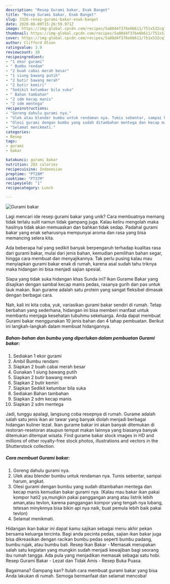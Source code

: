 ```yaml
---
description: "Resep Gurami bakar, Enak Banget"
title: "Resep Gurami bakar, Enak Banget"
slug: 3326-resep-gurami-bakar-enak-banget
date: 2020-08-09T15:26:59.971Z
image: https://img-global.cpcdn.com/recipes/5a08d4f376e6b611/751x532cq70/gurami-bakar-foto-resep-utama.jpg
thumbnail: https://img-global.cpcdn.com/recipes/5a08d4f376e6b611/751x532cq70/gurami-bakar-foto-resep-utama.jpg
cover: https://img-global.cpcdn.com/recipes/5a08d4f376e6b611/751x532cq70/gurami-bakar-foto-resep-utama.jpg
author: Clifford Olson
ratingvalue: 3.9
reviewcount: 10
recipeingredient:
- "1 ekor gurami"
- " Bumbu rendam"
- "2 buah cabai merah besar"
- "1 siung bawang putih"
- "2 butir bawang merah"
- "2 butir kemiri"
- "Sedikit ketumbar bila suka"
- " Bahan tambahan"
- "2 sdm kecap manis"
- "2 sdm mentega"
recipeinstructions:
- "Goreng dahulu gurami nya."
- "Ulek atau blender bumbu untuk rendaman nya. Tumis sebentar, sampai harum, angkat."
- "Olesi gurami dengan bumbu yang sudah ditambahan mentega dan kecap manis kemudian bakar gurami nya. (Kalau mau bakar ikan pakai kompor hati2 ya,mungkin pakai panggangan arang atau listrik lebih aman,atau tevlon, karena panggangan kompor yang tengah nya lubang, tetesan minyknnya bisa bikin api nya naik, buat pemula lebih baik pakai tevlon)"
- "Selamat menikmati."
categories:
- Resep
tags:
- gurami
- bakar

katakunci: gurami bakar 
nutrition: 203 calories
recipecuisine: Indonesian
preptime: "PT28M"
cooktime: "PT37M"
recipeyield: "1"
recipecategory: Lunch

---
```



![Gurami bakar](https://img-global.cpcdn.com/recipes/5a08d4f376e6b611/751x532cq70/gurami-bakar-foto-resep-utama.jpg)

Lagi mencari ide resep gurami bakar yang unik? Cara membuatnya memang tidak terlalu sulit namun tidak gampang juga. Kalau keliru mengolah maka hasilnya tidak akan memuaskan dan bahkan tidak sedap. Padahal gurami bakar yang enak seharusnya mempunyai aroma dan rasa yang bisa memancing selera kita.

Ada beberapa hal yang sedikit banyak berpengaruh terhadap kualitas rasa dari gurami bakar, mulai dari jenis bahan, kemudian pemilihan bahan segar, hingga cara membuat dan menyajikannya. Tak perlu pusing kalau mau menyiapkan gurami bakar enak di rumah, karena asal sudah tahu triknya maka hidangan ini bisa menjadi sajian spesial.

Siapa yang tidak suka hidangan khas Sunda ini? Ikan Gurame Bakar yang disajikan dengan sambal kecap manis pedas, rasanya gurih dan pas untuk lauk makan. Ikan gurame adalah satu protein yang sangat fleksibel dimasak dengan berbagai cara.


Nah, kali ini kita coba, yuk, variasikan gurami bakar sendiri di rumah. Tetap berbahan yang sederhana, hidangan ini bisa memberi manfaat untuk membantu menjaga kesehatan tubuhmu sekeluarga. Anda dapat membuat Gurami bakar menggunakan 10 jenis bahan dan 4 tahap pembuatan. Berikut ini langkah-langkah dalam membuat hidangannya.

<!--inarticleads1-->

##### Bahan-bahan dan bumbu yang diperlukan dalam pembuatan Gurami bakar:

1. Sediakan 1 ekor gurami
1. Ambil  Bumbu rendam:
1. Siapkan 2 buah cabai merah besar
1. Gunakan 1 siung bawang putih
1. Siapkan 2 butir bawang merah
1. Siapkan 2 butir kemiri
1. Siapkan Sedikit ketumbar bila suka
1. Sediakan  Bahan tambahan
1. Siapkan 2 sdm kecap manis
1. Siapkan 2 sdm mentega


Jadi, tunggu apalagi, langsung coba resepnya di rumah. Gurame adalah salah satu jenis ikan air tawar yang banyak diolah menjadi berbagai hidangan kuliner lezat. Ikan gurame bakar ini akan banyak ditemukan di restoran-resetoran ataupun tempat makan lainnya yang biasanya banyak ditemukan ditempat wisata. Find gurame bakar stock images in HD and millions of other royalty-free stock photos, illustrations and vectors in the Shutterstock collection. 

<!--inarticleads2-->

##### Cara membuat Gurami bakar:

1. Goreng dahulu gurami nya.
1. Ulek atau blender bumbu untuk rendaman nya. Tumis sebentar, sampai harum, angkat.
1. Olesi gurami dengan bumbu yang sudah ditambahan mentega dan kecap manis kemudian bakar gurami nya. (Kalau mau bakar ikan pakai kompor hati2 ya,mungkin pakai panggangan arang atau listrik lebih aman,atau tevlon, karena panggangan kompor yang tengah nya lubang, tetesan minyknnya bisa bikin api nya naik, buat pemula lebih baik pakai tevlon)
1. Selamat menikmati.


Hidangan ikan bakar ini dapat kamu sajikan sebagai menu akhir pekan bersama keluarga tercinta. Bagi anda pecinta pedas, sajian ikan bakar juga bisa dikreasikan dengan racikan bumbu pedas seperti bumbu padang, bumbu rujak, atau bumbu bali. Resep Ikan Bakar - Memasak merupakan salah satu kegiatan yang mungkin sudah menjadi kewajiban bagi seorang ibu rumah tangga. Ada pula yang menjadikan memasak sebagai satu hobi. Resep Gurami Bakar - Lezat dan Tidak Amis - Resep Buka Puasa. 

Bagaimana? Gampang kan? Itulah cara membuat gurami bakar yang bisa Anda lakukan di rumah. Semoga bermanfaat dan selamat mencoba!
